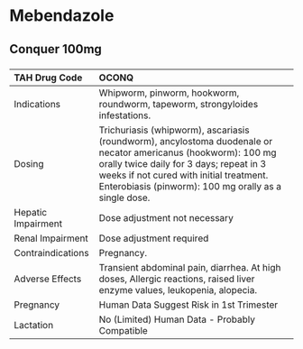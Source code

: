 # Mebendazole

## Conquer 100mg

##### 

| TAH Drug Code      | OCONQ                                                                                                                                                                                                                                                         |
|:-------------------|:--------------------------------------------------------------------------------------------------------------------------------------------------------------------------------------------------------------------------------------------------------------|
| Indications        | Whipworm, pinworm, hookworm, roundworm, tapeworm, strongyloides infestations.                                                                                                                                                                                 |
| Dosing             | Trichuriasis (whipworm), ascariasis (roundworm), ancylostoma duodenale or necator americanus (hookworm): 100 mg orally twice daily for 3 days; repeat in 3 weeks if not cured with initial treatment. Enterobiasis (pinworm): 100 mg orally as a single dose. |
| Hepatic Impairment | Dose adjustment not necessary                                                                                                                                                                                                                                 |
| Renal Impairment   | Dose adjustment required                                                                                                                                                                                                                                      |
| Contraindications  | Pregnancy.                                                                                                                                                                                                                                                    |
| Adverse Effects    | Transient abdominal pain, diarrhea. At high doses, Allergic reactions, raised liver enzyme values, leukopenia, alopecia.                                                                                                                                      |
| Pregnancy          | Human Data Suggest Risk in 1st Trimester                                                                                                                                                                                                                      |
| Lactation          | No (Limited) Human Data - Probably Compatible                                                                                                                                                                                                                 |


